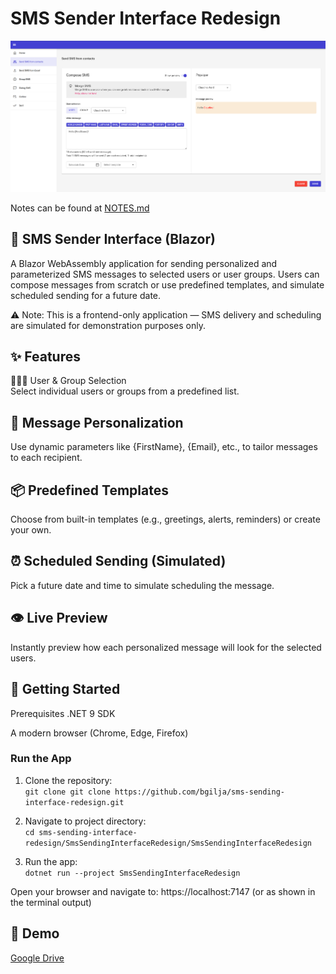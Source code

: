 # SMS Sender Interface Redesign

![screenshot](Screenshot.png)

Notes can be found at [NOTES.md](NOTES.md)

## 📲 SMS Sender Interface (Blazor)

A Blazor WebAssembly application for sending personalized and parameterized SMS messages to selected users or user groups. Users can compose messages from scratch or use predefined templates, and simulate scheduled sending for a future date.

⚠️ Note: This is a frontend-only application — SMS delivery and scheduling are simulated for demonstration purposes only.

## ✨ Features

🧑‍🤝‍🧑 User & Group Selection  
Select individual users or groups from a predefined list.

## 📝 Message Personalization

Use dynamic parameters like {FirstName}, {Email}, etc., to tailor messages to each recipient.

## 📦 Predefined Templates

Choose from built-in templates (e.g., greetings, alerts, reminders) or create your own.

## ⏰ Scheduled Sending (Simulated)

Pick a future date and time to simulate scheduling the message.

## 👁️ Live Preview

Instantly preview how each personalized message will look for the selected users.

## 🚀 Getting Started

Prerequisites
.NET 9 SDK

A modern browser (Chrome, Edge, Firefox)

### Run the App

1. Clone the repository:  
   `git clone git clone https://github.com/bgilja/sms-sending-interface-redesign.git`

2. Navigate to project directory:  
   `cd sms-sending-interface-redesign/SmsSendingInterfaceRedesign/SmsSendingInterfaceRedesign`

3. Run the app:  
   `dotnet run --project SmsSendingInterfaceRedesign`

Open your browser and navigate to:
https://localhost:7147 (or as shown in the terminal output)

## 🧪 Demo

[Google Drive](https://drive.google.com/file/d/1Br6uUVT1rdep-iFOUTCNVsIRQUWngw5o/view?usp=drive_link)
